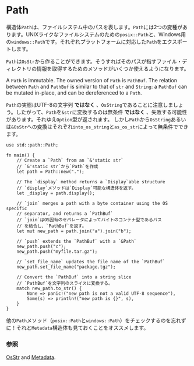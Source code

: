 # Path

<!--
The `Path` struct represents file paths in the underlying filesystem. There are
two flavors of `Path`: `posix::Path`, for UNIX-like systems, and
`windows::Path`, for Windows. The prelude exports the appropriate
platform-specific `Path` variant.
-->
構造体`Path`は、ファイルシステム中のパスを表します。`Path`には2つの変種があります。UNIXライクなファイルシステムのための`posix::Path`と、Windows用の`windows::Path`です。それぞれプラットフォームに対応した`Path`をエクスポートします。

<!--
A `Path` can be created from an `OsStr`, and provides several methods to get
information from the file/directory the path points to.
-->
`Path`は`OsStr`から作ることができます。そうすればそのパスが指すファイル・ディレクトリの情報を取得するためのメソッドがいくつか使えるようになります。

A `Path` is immutable. The owned version of `Path` is `PathBuf`. The relation 
between `Path` and `PathBuf` is similar to that of `str` and `String`: 
a `PathBuf` can be mutated in-place, and can be dereferenced to a `Path`.

<!--
Note that a `Path` is *not* internally represented as an UTF-8 string, but
instead is stored as an `OsString`. Therefore, converting a `Path` to a `&str`
is *not* free and may fail (an `Option` is returned). However, a `Path` can be 
freely converted to an `OsString` or `&OsStr` using `into_os_string` and
`as_os_str`, respectively.
-->
`Path`の実態はUTF-8の文字列 **ではなく** 、`OsString`であることに注意しましょう。したがって、`Path`を`&str`に変換するのは無条件 **ではなく** 、失敗する可能性があります。それゆえ`Option`型が返されます。
しかし`Path`から`OsString`あるいは`&OsStr`への変換はそれぞれ`into_os_string`と`as_os_str`によって無条件でできます。

```rust,editable
use std::path::Path;

fn main() {
    // Create a `Path` from an `&'static str`
    // `&'static str`から`Path`を作成
    let path = Path::new(".");

    // The `display` method returns a `Display`able structure
    // `display`メソッドは`Display`可能な構造体を返す。
    let _display = path.display();

    // `join` merges a path with a byte container using the OS specific
    // separator, and returns a `PathBuf`
    // `join`はOS固有のセパレータによってバイトのコンテナ型であるパス
    // を結合し、`PathBuf`を返す。
    let mut new_path = path.join("a").join("b");

    // `push` extends the `PathBuf` with a `&Path`
    new_path.push("c");
    new_path.push("myfile.tar.gz");

    // `set_file_name` updates the file name of the `PathBuf`
    new_path.set_file_name("package.tgz");

    // Convert the `PathBuf` into a string slice
    // `PathBuf`を文字列のスライスに変換する。
    match new_path.to_str() {
        None => panic!("new path is not a valid UTF-8 sequence"),
        Some(s) => println!("new path is {}", s),
    }
}

```

<!--
Be sure to check at other `Path` methods (`posix::Path` or `windows::Path`) and
the `Metadata` struct.
-->
他の`Path`メソッド（`posix::Path`と`windows::Path`）をチェックするのを忘れずに！それと`Metadata`構造体も見ておくことをオススメします。

<!--
### See also:
-->
### 参照

[OsStr][1] and [Metadata][2].

[1]: https://doc.rust-lang.org/std/ffi/struct.OsStr.html
[2]: https://doc.rust-lang.org/std/fs/struct.Metadata.html
